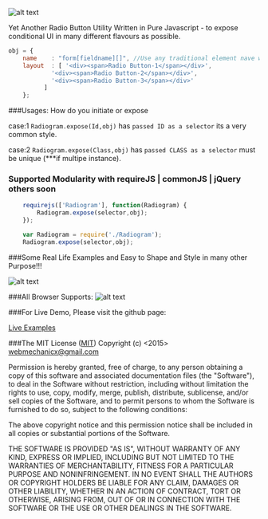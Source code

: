 ![alt text](http://s17.postimg.org/5m4ljet7j/logo_radiogram.png "Logo Title Text 1")

Yet Another Radio Button Utility Written in Pure Javascript - to expose conditional UI in many different flavours as possible.

```javascript
obj = {
	name	: "form[fieldname][]", //Use any traditional element nave whether array or simple variable.
	layout	: [ '<div><span>Radio Button-1</span></div>',
		    '<div><span>Radio Button-2</span></div>',
		    '<div><span>Radio Button-3</span></div>'
		  ]
	};
```
###Usages: How do you initiate or expose

case:1 `Radiogram.expose(Id,obj)` has `passed ID as a selector` its a very common style.

case:2 `Radiogram.expose(Class,obj)` has `passed CLASS as a selector` must be unique (***if multipe instance).


### Supported Modularity with requireJS | commonJS | jQuery others soon



```javascript
    requirejs(['Radiogram'], function(Radiogram) {
        Radiogram.expose(selector,obj);
    });

    var Radiogram = require('./Radiogram');
    Radiogram.expose(selector,obj);
```

###Some Real Life Examples and Easy to Shape and Style in many other Purpose!!! 

![alt text](http://s29.postimg.org/pg2cab7vb/screenshots_ui.gif "radio button example")



###All Browser Supports:
![alt text](http://s18.postimg.org/cuyig7ko9/cross_browser_compatible.jpg "Radiogram - cross browser javascript library")

###For Live Demo, Please visit the github page:

<a href="http://webmechanicx.github.io/radiogram/" target="_blank">Live Examples</a>


###The MIT License (<a href="http://opensource.org/licenses/mit-license">MIT</a>)
Copyright (c) <2015> <webmechanicx@gmail.com>

Permission is hereby granted, free of charge, to any person obtaining a copy
of this software and associated documentation files (the "Software"), to deal
in the Software without restriction, including without limitation the rights
to use, copy, modify, merge, publish, distribute, sublicense, and/or sell
copies of the Software, and to permit persons to whom the Software is
furnished to do so, subject to the following conditions:


The above copyright notice and this permission notice shall be included in
all copies or substantial portions of the Software.


THE SOFTWARE IS PROVIDED "AS IS", WITHOUT WARRANTY OF ANY KIND, EXPRESS OR
IMPLIED, INCLUDING BUT NOT LIMITED TO THE WARRANTIES OF MERCHANTABILITY,
FITNESS FOR A PARTICULAR PURPOSE AND NONINFRINGEMENT.  IN NO EVENT SHALL THE
AUTHORS OR COPYRIGHT HOLDERS BE LIABLE FOR ANY CLAIM, DAMAGES OR OTHER
LIABILITY, WHETHER IN AN ACTION OF CONTRACT, TORT OR OTHERWISE, ARISING FROM,
OUT OF OR IN CONNECTION WITH THE SOFTWARE OR THE USE OR OTHER DEALINGS IN
THE SOFTWARE.
